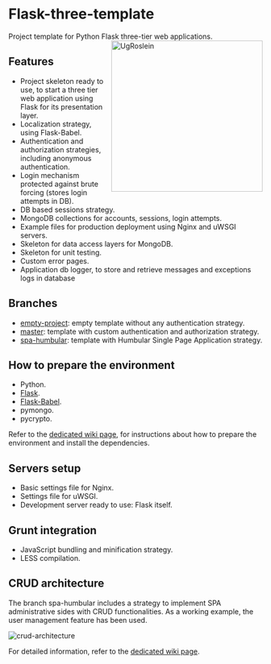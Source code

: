 # Flask-three-template
Project template for Python Flask three-tier web applications.
<img src="http://ugrose.com/ug.png" width="300" height="300" alt="UgRoslein" title="UgRoslein - ugrose.com" align="right" />

## Features
* Project skeleton ready to use, to start a three tier web application using Flask for its presentation layer.
* Localization strategy, using Flask-Babel.
* Authentication and authorization strategies, including anonymous authentication.
* Login mechanism protected against brute forcing (stores login attempts in DB).
* DB based sessions strategy.
* MongoDB collections for accounts, sessions, login attempts.
* Example files for production deployment using Nginx and uWSGI servers.
* Skeleton for data access layers for MongoDB.
* Skeleton for unit testing.
* Custom error pages.
* Application db logger, to store and retrieve messages and exceptions logs in database

## Branches
* [empty-project](https://github.com/RobertoPrevato/flask-three-template/tree/empty-project): empty template without any authentication strategy.
* [master](https://github.com/RobertoPrevato/flask-three-template/tree/master): template with custom authentication and authorization strategy.
* [spa-humbular](https://github.com/RobertoPrevato/flask-three-template/tree/spa-humbular): template with Humbular Single Page Application strategy.

## How to prepare the environment
* Python.
* [Flask](http://flask.pocoo.org/).
* [Flask-Babel](https://pythonhosted.org/Flask-Babel/).
* pymongo.
* pycrypto.

Refer to the [dedicated wiki page](https://github.com/RobertoPrevato/flask-three-template/wiki/Preparing-the-environment), for instructions about how to prepare the environment and install the dependencies.

## Servers setup
* Basic settings file for Nginx.
* Settings file for uWSGI.
* Development server ready to use: Flask itself.

## Grunt integration
* JavaScript bundling and minification strategy.
* LESS compilation.

## CRUD architecture
The branch spa-humbular includes a strategy to implement SPA administrative sides with CRUD functionalities.
As a working example, the user management feature has been used.

![crud-architecture](http://ugrose.com/content/demos/humbular/images/crud-architecture.gif)

For detailed information, refer to the [dedicated wiki page](https://github.com/RobertoPrevato/flask-three-template/wiki/CRUD-architecture-for-SPA).
